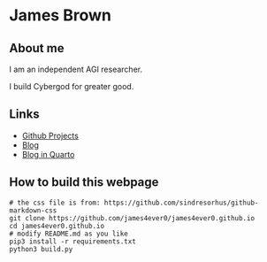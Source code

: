 # James Brown

## About me

I am an independent AGI researcher.

I build Cybergod for greater good.

## Links

- [Github Projects](https://github.com/james4ever0)
- [Blog](https://james4ever0.github.io/blog)
- [Blog in Quarto](https://james4ever0.github.io/blog_quarto)

## How to build this webpage

<pre lang="bash"><code># the css file is from: https://github.com/sindresorhus/github-markdown-css
git clone https://github.com/james4ever0/james4ever0.github.io
cd james4ever0.github.io
# modify README.md as you like
pip3 install -r requirements.txt
python3 build.py</code></pre>
